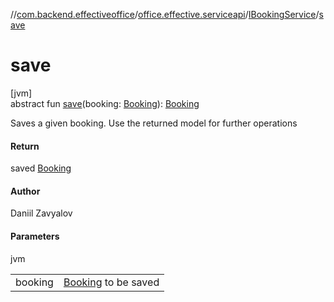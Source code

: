 //[com.backend.effectiveoffice](../../../index.md)/[office.effective.serviceapi](../index.md)/[IBookingService](index.md)/[save](save.md)

# save

[jvm]\
abstract fun [save](save.md)(booking: [Booking](../../office.effective.model/-booking/index.md)): [Booking](../../office.effective.model/-booking/index.md)

Saves a given booking. Use the returned model for further operations

#### Return

saved [Booking](../../office.effective.model/-booking/index.md)

#### Author

Daniil Zavyalov

#### Parameters

jvm

| | |
|---|---|
| booking | [Booking](../../office.effective.model/-booking/index.md) to be saved |
